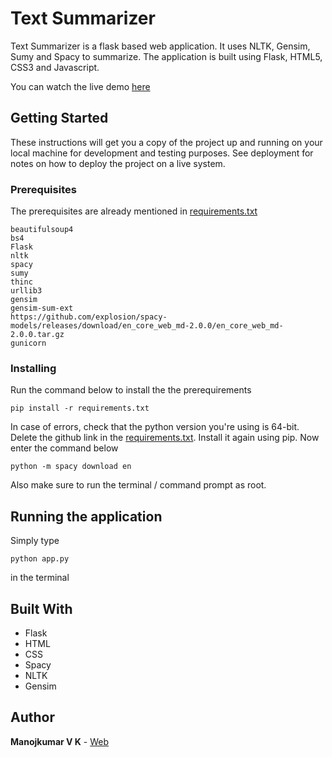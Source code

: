 # Text Summarizer

Text Summarizer is a flask based web application. It uses NLTK, Gensim, Sumy and Spacy to summarize. The application is built using Flask, HTML5, CSS3 and Javascript. 

You can watch the live demo [here](https://youtu.be/hwuZ0nQHTfo)

## Getting Started

These instructions will get you a copy of the project up and running on your local machine for development and testing purposes. See deployment for notes on how to deploy the project on a live system.

### Prerequisites
The prerequisites are already mentioned in [requirements.txt](requirements.txt)
```
beautifulsoup4
bs4
Flask
nltk
spacy
sumy
thinc
urllib3
gensim
gensim-sum-ext
https://github.com/explosion/spacy-models/releases/download/en_core_web_md-2.0.0/en_core_web_md-2.0.0.tar.gz
gunicorn
```

### Installing

Run the command below to install the the prerequirements

```
pip install -r requirements.txt
```

In case of errors, check that the python version you're using is 64-bit. Delete the github link in the [requirements.txt](requirements.txt). Install it again using pip. Now enter the command below 

```
python -m spacy download en
```
Also make sure to run the terminal / command prompt as root.
## Running the application

Simply type 

```
python app.py
```
in the terminal


## Built With

* Flask
* HTML
* CSS
* Spacy
* NLTK
* Gensim

 

## Author

**Manojkumar V K**  - [Web](https://vkmanojk.github.io) 
